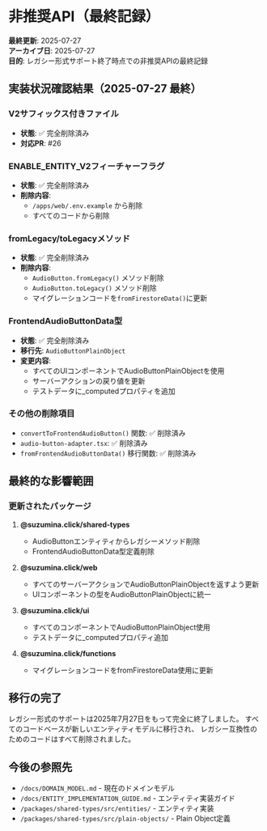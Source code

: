 # 非推奨API（最終記録）

**最終更新**: 2025-07-27  
**アーカイブ日**: 2025-07-27  
**目的**: レガシー形式サポート終了時点での非推奨APIの最終記録

## 実装状況確認結果（2025-07-27 最終）

### V2サフィックス付きファイル
- **状態**: ✅ 完全削除済み
- **対応PR**: #26

### ENABLE_ENTITY_V2フィーチャーフラグ
- **状態**: ✅ 完全削除済み
- **削除内容**:
  - `/apps/web/.env.example` から削除
  - すべてのコードから削除

### fromLegacy/toLegacyメソッド
- **状態**: ✅ 完全削除済み
- **削除内容**:
  - `AudioButton.fromLegacy()` メソッド削除
  - `AudioButton.toLegacy()` メソッド削除
  - マイグレーションコードを`fromFirestoreData()`に更新

### FrontendAudioButtonData型
- **状態**: ✅ 完全削除済み
- **移行先**: `AudioButtonPlainObject`
- **変更内容**:
  - すべてのUIコンポーネントでAudioButtonPlainObjectを使用
  - サーバーアクションの戻り値を更新
  - テストデータに_computedプロパティを追加

### その他の削除項目
- `convertToFrontendAudioButton()` 関数: ✅ 削除済み
- `audio-button-adapter.tsx`: ✅ 削除済み
- `fromFrontendAudioButtonData()` 移行関数: ✅ 削除済み

## 最終的な影響範囲

### 更新されたパッケージ
1. **@suzumina.click/shared-types**
   - AudioButtonエンティティからレガシーメソッド削除
   - FrontendAudioButtonData型定義削除

2. **@suzumina.click/web**
   - すべてのサーバーアクションでAudioButtonPlainObjectを返すよう更新
   - UIコンポーネントの型をAudioButtonPlainObjectに統一

3. **@suzumina.click/ui**
   - すべてのコンポーネントでAudioButtonPlainObject使用
   - テストデータに_computedプロパティ追加

4. **@suzumina.click/functions**
   - マイグレーションコードをfromFirestoreData使用に更新

## 移行の完了

レガシー形式のサポートは2025年7月27日をもって完全に終了しました。
すべてのコードベースが新しいエンティティモデルに移行され、
レガシー互換性のためのコードはすべて削除されました。

## 今後の参照先

- `/docs/DOMAIN_MODEL.md` - 現在のドメインモデル
- `/docs/ENTITY_IMPLEMENTATION_GUIDE.md` - エンティティ実装ガイド
- `/packages/shared-types/src/entities/` - エンティティ実装
- `/packages/shared-types/src/plain-objects/` - Plain Object定義